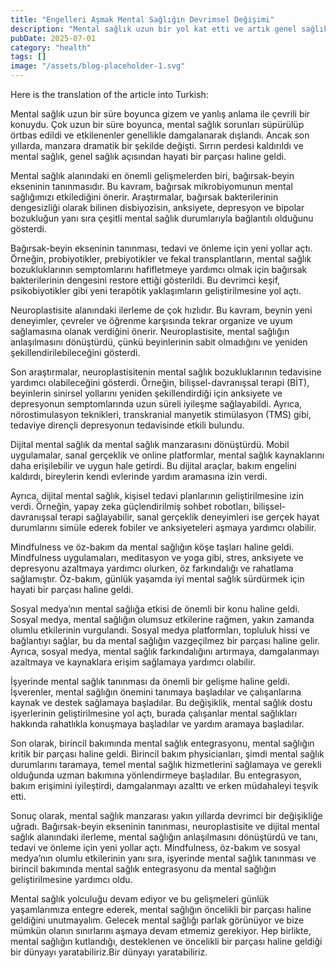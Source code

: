 ```yaml
---
title: "Engelleri Aşmak Mental Sağlığın Devrimsel Değişimi"
description: "Mental sağlık uzun bir yol kat etti ve artık genel sağlık açısından vazgeçilmez bir parçası haline geldi. Son bilimsel keşifler ve gelişmeler mental sağlık anlayışımızı dönüştürdü, tanı, tedavi ve ..."
pubDate: 2025-07-01
category: "health"
tags: []
image: "/assets/blog-placeholder-1.svg"
---
```


Here is the translation of the article into Turkish:



Mental sağlık uzun bir süre boyunca gizem ve yanlış anlama ile çevrili bir konuydu. Çok uzun bir süre boyunca, mental sağlık sorunları süpürülüp örtbas edildi ve etkilenenler genellikle damgalanarak dışlandı. Ancak son yıllarda, manzara dramatik bir şekilde değişti. Sırrın perdesi kaldırıldı ve mental sağlık, genel sağlık açısından hayati bir parçası haline geldi.

Mental sağlık alanındaki en önemli gelişmelerden biri, bağırsak-beyin ekseninin tanınmasıdır. Bu kavram, bağırsak mikrobiyomunun mental sağlığımızı etkilediğini önerir. Araştırmalar, bağırsak bakterilerinin dengesizliği olarak bilinen disbiyozisin, anksiyete, depresyon ve bipolar bozukluğun yanı sıra çeşitli mental sağlık durumlarıyla bağlantılı olduğunu gösterdi.

Bağırsak-beyin ekseninin tanınması, tedavi ve önleme için yeni yollar açtı. Örneğin, probiyotikler, prebiyotikler ve fekal transplantların, mental sağlık bozukluklarının semptomlarını hafifletmeye yardımcı olmak için bağırsak bakterilerinin dengesini restore ettiği gösterildi. Bu devrimci keşif, psikobiyotikler gibi yeni terapötik yaklaşımların geliştirilmesine yol açtı.

Neuroplastisite alanındaki ilerleme de çok hızlıdır. Bu kavram, beynin yeni deneyimler, çevreler ve öğrenme karşısında tekrar organize ve uyum sağlamasına olanak verdiğini önerir. Neuroplastisite, mental sağlığın anlaşılmasını dönüştürdü, çünkü beyinlerinin sabit olmadığını ve yeniden şekillendirilebileceğini gösterdi.

Son araştırmalar, neuroplastisitenin mental sağlık bozukluklarının tedavisine yardımcı olabileceğini gösterdi. Örneğin, bilişsel-davranışsal terapi (BİT), beyinlerin sinirsel yollarını yeniden şekillendirdiği için anksiyete ve depresyonun semptomlarında uzun süreli iyileşme sağlayabildi. Ayrıca, nörostimulasyon teknikleri, transkranial manyetik stimülasyon (TMS) gibi, tedaviye dirençli depresyonun tedavisinde etkili bulundu.

Dijital mental sağlık da mental sağlık manzarasını dönüştürdü. Mobil uygulamalar, sanal gerçeklik ve online platformlar, mental sağlık kaynaklarını daha erişilebilir ve uygun hale getirdi. Bu dijital araçlar, bakım engelini kaldırdı, bireylerin kendi evlerinde yardım aramasına izin verdi.

Ayrıca, dijital mental sağlık, kişisel tedavi planlarının geliştirilmesine izin verdi. Örneğin, yapay zeka güçlendirilmiş sohbet robotları, bilişsel-davranışsal terapi sağlayabilir, sanal gerçeklik deneyimleri ise gerçek hayat durumlarını simüle ederek fobiler ve anksiyeteleri aşmaya yardımcı olabilir.

Mindfulness ve öz-bakım da mental sağlığın köşe taşları haline geldi. Mindfulness uygulamaları, meditasyon ve yoga gibi, stres, anksiyete ve depresyonu azaltmaya yardımcı olurken, öz farkındalığı ve rahatlama sağlamıştır. Öz-bakım, günlük yaşamda iyi mental sağlık sürdürmek için hayati bir parçası haline geldi.

Sosyal medya’nın mental sağlığa etkisi de önemli bir konu haline geldi. Sosyal medya, mental sağlığın olumsuz etkilerine rağmen, yakın zamanda olumlu etkilerinin vurgulandı. Sosyal medya platformları, topluluk hissi ve bağlantıyı sağlar, bu da mental sağlığın vazgeçilmez bir parçası haline gelir. Ayrıca, sosyal medya, mental sağlık farkındalığını artırmaya, damgalanmayı azaltmaya ve kaynaklara erişim sağlamaya yardımcı olabilir.

İşyerinde mental sağlık tanınması da önemli bir gelişme haline geldi. İşverenler, mental sağlığın önemini tanımaya başladılar ve çalışanlarına kaynak ve destek sağlamaya başladılar. Bu değişiklik, mental sağlık dostu işyerlerinin geliştirilmesine yol açtı, burada çalışanlar mental sağlıkları hakkında rahatlıkla konuşmaya başladılar ve yardım aramaya başladılar.

Son olarak, birincil bakımında mental sağlık entegrasyonu, mental sağlığın kritik bir parçası haline geldi. Birincil bakım physicianları, şimdi mental sağlık durumlarını taramaya, temel mental sağlık hizmetlerini sağlamaya ve gerekli olduğunda uzman bakımına yönlendirmeye başladılar. Bu entegrasyon, bakım erişimini iyileştirdi, damgalanmayı azalttı ve erken müdahaleyi teşvik etti.

Sonuç olarak, mental sağlık manzarası yakın yıllarda devrimci bir değişikliğe uğradı. Bağırsak-beyin ekseninin tanınması, neuroplastisite ve dijital mental sağlık alanındaki ilerleme, mental sağlığın anlaşılmasını dönüştürdü ve tanı, tedavi ve önleme için yeni yollar açtı. Mindfulness, öz-bakım ve sosyal medya’nın olumlu etkilerinin yanı sıra, işyerinde mental sağlık tanınması ve birincil bakımında mental sağlık entegrasyonu da mental sağlığın geliştirilmesine yardımcı oldu.

Mental sağlık yolculuğu devam ediyor ve bu gelişmeleri günlük yaşamlarımıza entegre ederek, mental sağlığın öncelikli bir parçası haline geldiğini unutmayalım. Gelecek mental sağlığı parlak görünüyor ve bize mümkün olanın sınırlarını aşmaya devam etmemiz gerekiyor. Hep birlikte, mental sağlığın kutlandığı, desteklenen ve öncelikli bir parçası haline geldiği bir dünyayı yaratabiliriz.Bir dünyayı yaratabiliriz.